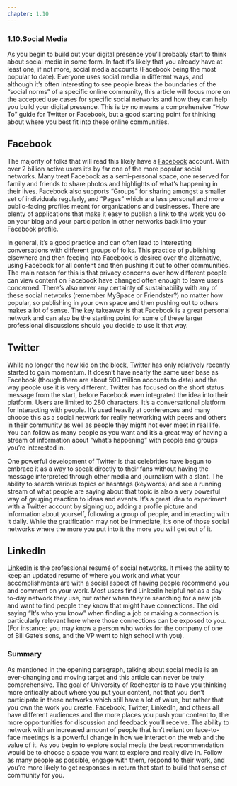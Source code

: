 ```yaml
---
chapter: 1.10
---
```

### 1.10.Social Media #

As you begin to build out your digital presence you’ll probably start to think about social media in some form. In fact it’s likely that you already have at least one, if not more, social media accounts (Facebook being the most popular to date). Everyone uses social media in different ways, and although it’s often interesting to see people break the boundaries of the “social norms” of a specific online community, this article will focus more on the accepted use cases for specific social networks and how they can help you build your digital presence. This is by no means a comprehensive “How To” guide for Twitter or Facebook, but a good starting point for thinking about where you best fit into these online communities.

Facebook
--------

The majority of folks that will read this likely have a [Facebook](https://www.facebook.com/ "http://www.facebook.com") account. With over 2 billion active users it’s by far one of the more popular social networks. Many treat Facebook as a semi-personal space, one reserved for family and friends to share photos and highlights of what’s happening in their lives. Facebook also supports “Groups” for sharing amongst a smaller set of individuals regularly, and “Pages” which are less personal and more public-facing profiles meant for organizations and businesses. There are plenty of applications that make it easy to publish a link to the work you do on your blog and your participation in other networks back into your Facebook profile.

In general, it’s a good practice and can often lead to interesting conversations with different groups of folks. This practice of publishing elsewhere and then feeding into Facebook is desired over the alternative, using Facebook for all content and then pushing it out to other communities. The main reason for this is that privacy concerns over how different people can view content on Facebook have changed often enough to leave users concerned. There’s also never any certainty of sustainability with any of these social networks (remember MySpace or Friendster?) no matter how popular, so publishing in your own space and then pushing out to others makes a lot of sense. The key takeaway is that Facebook is a great personal network and can also be the starting point for some of these larger professional discussions should you decide to use it that way.

Twitter
-------

While no longer the new kid on the block, [Twitter](https://twitter.com/ "https://twitter.com/") has only relatively recently started to gain momentum. It doesn’t have nearly the same user base as Facebook (though there are about 500 million accounts to date) and the way people use it is very different. Twitter has focused on the short status message from the start, before Facebook even integrated the idea into their platform. Users are limited to 280 characters. It’s a conversational platform for interacting with people. It’s used heavily at conferences and many choose this as a social network for really networking with peers and others in their community as well as people they might not ever meet in real life. You can follow as many people as you want and it’s a great way of having a stream of information about “what’s happening” with people and groups you’re interested in.

One powerful development of Twitter is that celebrities have begun to embrace it as a way to speak directly to their fans without having the message interpreted through other media and journalism with a slant. The ability to search various topics or hashtags (keywords) and see a running stream of what people are saying about that topic is also a very powerful way of gauging reaction to ideas and events. It’s a great idea to experiment with a Twitter account by signing up, adding a profile picture and information about yourself, following a group of people, and interacting with it daily. While the gratification may not be immediate, it’s one of those social networks where the more you put into it the more you will get out of it.

LinkedIn
--------

[LinkedIn](http://www.linkedin.com/ "http://www.linkedin.com/") is the professional resumé of social networks. It mixes the ability to keep an updated resume of where you work and what your accomplishments are with a social aspect of having people recommend you and comment on your work. Most users find LinkedIn helpful not as a day-to-day network they use, but rather when they’re searching for a new job and want to find people they know that might have connections. The old saying “It’s who you know” when finding a job or making a connection is particularly relevant here where those connections can be exposed to you. (For instance: you may know a person who works for the company of one of Bill Gate’s sons, and the VP went to high school with you).

### Summary

As mentioned in the opening paragraph, talking about social media is an ever-changing and moving target and this article can never be truly comprehensive. The goal of University of Rochester is to have you thinking more critically about where you put your content, not that you don’t participate in these networks which still have a lot of value, but rather that you own the work you create. Facebook, Twitter, LinkedIn, and others all have different audiences and the more places you push your content to, the more opportunities for discussion and feedback you’ll receive. The ability to network with an increased amount of people that isn’t reliant on face-to-face meetings is a powerful change in how we interact on the web and the value of it. As you begin to explore social media the best recommendation would be to choose a space you want to explore and really dive in. Follow as many people as possible, engage with them, respond to their work, and you’re more likely to get responses in return that start to build that sense of community for you.

[comment]: # (feedback link here)